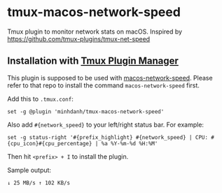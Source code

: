 # tmux-macos-network-speed

Tmux plugin to monitor network stats on macOS. Inspired by https://github.com/tmux-plugins/tmux-net-speed

## Installation with [Tmux Plugin Manager](https://github.com/tmux-plugins/tpm)

This plugin is supposed to be used with [macos-network-speed](https://github.com/minhdanh/macos-network-speed). Please refer to that repo to install the command `macos-network-speed` first.

Add this to `.tmux.conf`:
```
set -g @plugin 'minhdanh/tmux-macos-network-speed'
```

Also add `#{network_speed}` to your left/right status bar.
For example:

```
set -g status-right '#{prefix_highlight} #{network_speed} | CPU: #{cpu_icon}#{cpu_percentage} | %a %Y-%m-%d %H:%M'
```

Then hit `<prefix> + I` to install the plugin.

Sample output:

```
↓ 25 MB/s ↑ 102 KB/s
```
